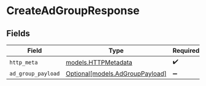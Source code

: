 # CreateAdGroupResponse


## Fields

| Field                                                          | Type                                                           | Required                                                       | Description                                                    |
| -------------------------------------------------------------- | -------------------------------------------------------------- | -------------------------------------------------------------- | -------------------------------------------------------------- |
| `http_meta`                                                    | [models.HTTPMetadata](../models/httpmetadata.md)               | :heavy_check_mark:                                             | N/A                                                            |
| `ad_group_payload`                                             | [Optional[models.AdGroupPayload]](../models/adgrouppayload.md) | :heavy_minus_sign:                                             | Created                                                        |